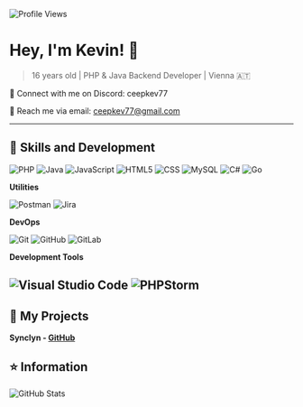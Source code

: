 ![Profile Views](https://komarev.com/ghpvc/?username=jkvn&color=006bed)

# Hey, I'm **Kevin!** 👋

> 16 years old | PHP & Java Backend Developer | Vienna 🇦🇹

💬 Connect with me on Discord: ceepkev77

📧 Reach me via email: ceepkev77@gmail.com

---

## 🚀 Skills and Development

![PHP](https://img.shields.io/badge/PHP-777BB4?style=for-the-badge&logo=php&logoColor=white)
![Java](https://img.shields.io/badge/Java-007396?style=for-the-badge&logo=java&logoColor=white)
![JavaScript](https://img.shields.io/badge/JavaScript-F7DF1E?style=for-the-badge&logo=javascript&logoColor=black)
![HTML5](https://img.shields.io/badge/HTML5-E34F26?style=for-the-badge&logo=html5&logoColor=white)
![CSS](https://img.shields.io/badge/CSS-1572B6?style=for-the-badge&logo=css3&logoColor=white)
![MySQL](https://img.shields.io/badge/MySQL-4479A1?style=for-the-badge&logo=mysql&logoColor=white)
![C#](https://img.shields.io/badge/C%23-239120?style=for-the-badge&logo=c-sharp&logoColor=white)
![Go](https://img.shields.io/badge/Go-00ADD8?style=for-the-badge&logo=go&logoColor=white)

**Utilities**

![Postman](https://img.shields.io/badge/Postman-FF6C37?style=for-the-badge&logo=postman&logoColor=white)
![Jira](https://img.shields.io/badge/Jira-0052CC?style=for-the-badge&logo=jira-software&logoColor=white)

**DevOps**

![Git](https://img.shields.io/badge/Git-F05032?style=for-the-badge&logo=git&logoColor=white)
![GitHub](https://img.shields.io/badge/GitHub-181717?style=for-the-badge&logo=github&logoColor=white)
![GitLab](https://img.shields.io/badge/GitLab-FC6D26?style=for-the-badge&logo=gitlab&logoColor=white)


**Development Tools**

![Visual Studio Code](https://img.shields.io/badge/Visual%20Studio%20Code-007ACC?style=for-the-badge&logo=visual-studio-code&logoColor=white)
![PHPStorm](https://img.shields.io/badge/PHPStorm-000000?style=for-the-badge&logo=phpstorm&logoColor=white)
---

## 📜 My Projects

**Synclyn - [GitHub](https://github.com/Synclyn)**

## ⭐ Information

![GitHub Stats](https://github-readme-stats.vercel.app/api?username=jkvn&include_all_commits=true&count_private=true&show_icons=true&line_height=20&title_color=7A7ADB&icon_color=2234AE&text_color=D3D3D3&bg_color=0,000000,130F40)
